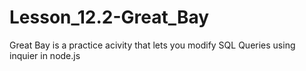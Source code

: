 # Lesson_12.2-Great_Bay
 
Great Bay is a practice acivity that lets you modify SQL Queries using inquier in node.js